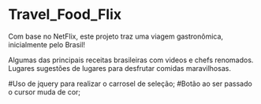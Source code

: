 # Travel_Food_Flix
Com base no  NetFlix,  este projeto traz uma viagem gastronômica, inicialmente pelo Brasil!

Algumas das principais receitas brasileiras com videos e chefs renomados.
Lugares sugestões de lugares para desfrutar comidas maravilhosas.

#Uso de jquery para realizar o carrosel de seleção;
#Botão ao ser passado o cursor muda de cor;
